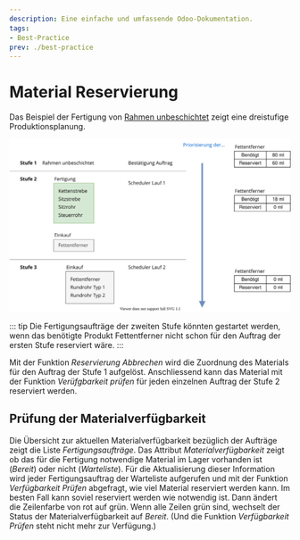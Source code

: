 ```yaml
---
description: Eine einfache und umfassende Odoo-Dokumentation.
tags:
- Best-Practice
prev: ./best-practice
---
```

# Material Reservierung

Das Beispiel der Fertigung von [Rahmen unbeschichtet](Best%20Practice%20Fertigungsplanung.md#Beispiel%20Fertigungsauftrag%20Rahmen%20unbeschichtet) zeigt eine dreistufige Produktionsplanung.

![Theorie Material Reservierung](assets/Best%20Practice%20Material%20Reservierung.svg)

::: tip
Die Fertigungsaufträge der zweiten Stufe könnten gestartet werden, wenn das benötigte Produkt Fettentferner nicht schon für den Auftrag der ersten Stufe reserviert wäre.
:::

Mit der Funktion *Reservierung Abbrechen* wird die Zuordnung des Materials für den Auftrag der Stufe 1 aufgelöst. Anschliessend kann das Material mit der Funktion *Verüfgbarkeit prüfen* für jeden einzelnen Auftrag der Stufe 2 reserviert werden.

## Prüfung der Materialverfügbarkeit

Die Übersicht zur aktuellen Materialverfügbarkeit bezüglich der Aufträge zeigt die Liste *Fertigungsaufträge*. Das Attribut *Materialverfügbarkeit* zeigt ob das für die Fertigung notwendige Material im Lager vorhanden ist (*Bereit*) oder nicht (*Warteliste*). Für die Aktualisierung dieser Information wird jeder Fertigungsauftrag der Warteliste aufgerufen und mit der Funktion *Verfügbarkeit Prüfen* abgefragt, wie viel Material reserviert werden kann. Im besten Fall kann soviel reserviert werden wie notwendig ist. Dann ändert die Zeilenfarbe von rot auf grün. Wenn alle Zeilen grün sind, wechselt der Status der Materialverfügbarkeit auf *Bereit*. (Und die Funktion *Verfügbarkeit Prüfen* steht nicht mehr zur Verfügung.)